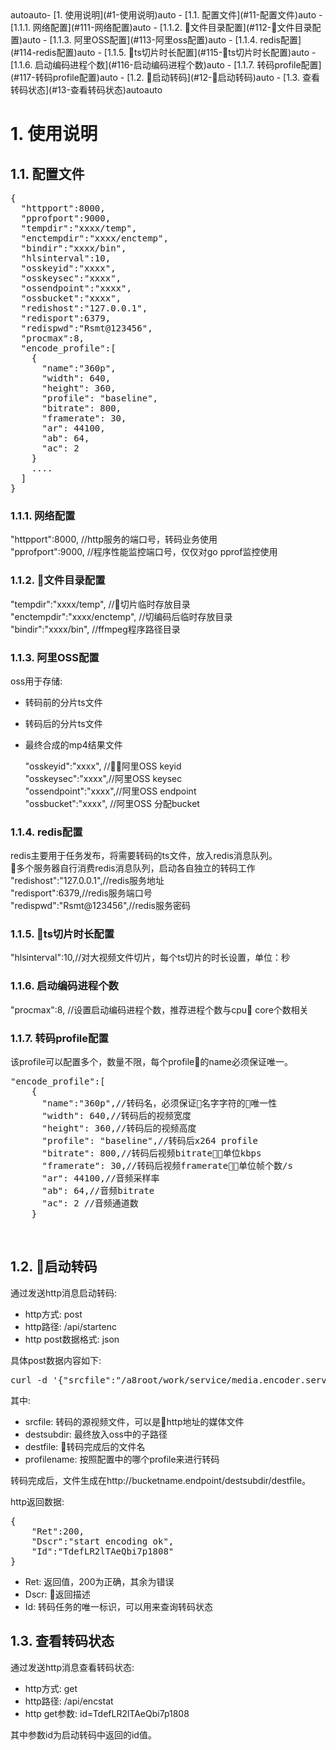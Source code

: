 <!-- TOC -->autoauto- [1. 使用说明](#1-使用说明)auto    - [1.1. 配置文件](#11-配置文件)auto        - [1.1.1. 网络配置](#111-网络配置)auto        - [1.1.2. 文件目录配置](#112-文件目录配置)auto        - [1.1.3. 阿里OSS配置](#113-阿里oss配置)auto        - [1.1.4. redis配置](#114-redis配置)auto        - [1.1.5. ts切片时长配置](#115-ts切片时长配置)auto        - [1.1.6. 启动编码进程个数](#116-启动编码进程个数)auto        - [1.1.7. 转码profile配置](#117-转码profile配置)auto    - [1.2. 启动转码](#12-启动转码)auto    - [1.3. 查看转码状态](#13-查看转码状态)autoauto<!-- /TOC -->
# 1. 使用说明
## 1.1. 配置文件
<pre>
{
  "httpport":8000,
  "pprofport":9000,
  "tempdir":"xxxx/temp",
  "enctempdir":"xxxx/enctemp",
  "bindir":"xxxx/bin",
  "hlsinterval":10,
  "osskeyid":"xxxx",
  "osskeysec":"xxxx",
  "ossendpoint":"xxxx",
  "ossbucket":"xxxx",
  "redishost":"127.0.0.1",
  "redisport":6379,
  "redispwd":"Rsmt@123456",
  "procmax":8,
  "encode_profile":[
    {
      "name":"360p",
      "width": 640,
      "height": 360,
      "profile": "baseline",
      "bitrate": 800,
      "framerate": 30,
      "ar": 44100,
      "ab": 64,
      "ac": 2
    }
    ....
  ]
}
</pre>
### 1.1.1. 网络配置
  "httpport":8000, //http服务的端口号，转码业务使用<br/>
  "pprofport":9000, //程序性能监控端口号，仅仅对go pprof监控使用

### 1.1.2. 文件目录配置
  "tempdir":"xxxx/temp", //切片临时存放目录<br/>
  "enctempdir":"xxxx/enctemp", //切编码后临时存放目录<br/>
  "bindir":"xxxx/bin", //ffmpeg程序路径目录<br/>

### 1.1.3. 阿里OSS配置
oss用于存储:
* 转码前的分片ts文件
* 转码后的分片ts文件
* 最终合成的mp4结果文件
  
  "osskeyid":"xxxx", //阿里OSS keyid<br/>
  "osskeysec":"xxxx",//阿里OSS keysec<br/>
  "ossendpoint":"xxxx",//阿里OSS endpoint<br/>
  "ossbucket":"xxxx",  //阿里OSS 分配bucket<br/>

### 1.1.4. redis配置
redis主要用于任务发布，将需要转码的ts文件，放入redis消息队列。<br/>
多个服务器自行消费redis消息队列，启动各自独立的转码工作<br>
  "redishost":"127.0.0.1",//redis服务地址<br/>
  "redisport":6379,//redis服务端口号<br/>
  "redispwd":"Rsmt@123456",//redis服务密码<br/>

### 1.1.5. ts切片时长配置
"hlsinterval":10,//对大视频文件切片，每个ts切片的时长设置，单位：秒

### 1.1.6. 启动编码进程个数
"procmax":8, //设置启动编码进程个数，推荐进程个数与cpu core个数相关

### 1.1.7. 转码profile配置
该profile可以配置多个，数量不限，每个profile的name必须保证唯一。<br/>
<pre>
"encode_profile":[
    {
      "name":"360p",//转码名，必须保证名字字符的唯一性
      "width": 640,//转码后的视频宽度
      "height": 360,//转码后的视频高度
      "profile": "baseline",//转码后x264 profile
      "bitrate": 800,//转码后视频bitrate，单位kbps
      "framerate": 30,//转码后视频framerate，单位帧个数/s
      "ar": 44100,//音频采样率
      "ab": 64,//音频bitrate
      "ac": 2 //音频通道数
    }
</pre>
<br/>

## 1.2. 启动转码
通过发送http消息启动转码:<br/>
* http方式: post
* http路径: /api/startenc
* http post数据格式: json

具体post数据内容如下: <br/>
<pre>
curl -d '{"srcfile":"/a8root/work/service/media.encoder.server/src.flv", "destsubdir":"encoded","destfile":"huangfeiyong_540p.mp4", "profilename":"540p"}' http://10.111.13.140:8000/api/startenc
</pre>
其中:
* srcfile: 转码的源视频文件，可以是http地址的媒体文件
* destsubdir: 最终放入oss中的子路径
* destfile: 转码完成后的文件名
* profilename: 按照配置中的哪个profile来进行转码
  
转码完成后，文件生成在http://bucketname.endpoint/destsubdir/destfile。<br/>

http返回数据:
<pre>
{
    "Ret":200,
    "Dscr":"start encoding ok",
    "Id":"TdefLR2lTAeQbi7p1808"
}
</pre>
* Ret: 返回值，200为正确，其余为错误
* Dscr: 返回描述
* Id: 转码任务的唯一标识，可以用来查询转码状态
  
## 1.3. 查看转码状态
通过发送http消息查看转码状态:<br/>
* http方式: get
* http路径: /api/encstat
* http get参数: id=TdefLR2lTAeQbi7p1808

其中参数id为启动转码中返回的id值。